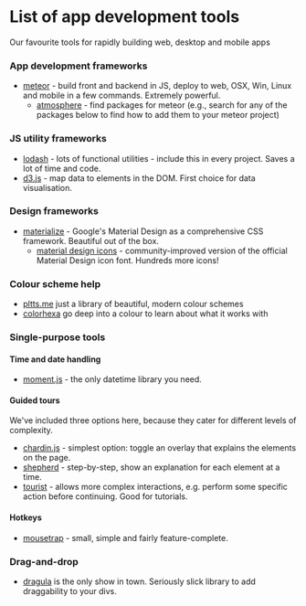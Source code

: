 # List of app development tools

Our favourite tools for rapidly building web, desktop and mobile apps


### App development frameworks

- [meteor](meteor.com) - build front and backend in JS, deploy to web, OSX, Win, Linux and mobile in a few commands. Extremely powerful.
  - [atmosphere](http://atmospherejs.com) - find packages for meteor (e.g., search for any of the packages below to find how to add them to your meteor project)

### JS utility frameworks

- [lodash](https://lodash.com/) - lots of functional utilities - include this in every project. Saves a lot of time and code.
- [d3.js](http://d3js.org/) - map data to elements in the DOM. First choice for data visualisation.

### Design frameworks

- [materialize](http://materializecss.com/) - Google's Material Design as a comprehensive CSS framework. Beautiful out of the box.
  - [material design icons](https://materialdesignicons.com/) - community-improved version of the official Material Design icon font. Hundreds more icons!

### Colour scheme help

- [pltts.me](http://pltts.me) just a library of beautiful, modern colour schemes
- [colorhexa](http://www.colorhexa.com/) go deep into a colour to learn about what it works with

### Single-purpose tools

#### Time and date handling

- [moment.js](http://momentjs.com/) - the only datetime library you need.

#### Guided tours

We've included three options here, because they cater for different levels of complexity.

- [chardin.js](http://heelhook.github.io/chardin.js/) - simplest option: toggle an overlay that explains the elements on the page.
- [shepherd](http://github.hubspot.com/shepherd/docs/welcome/) - step-by-step, show an explanation for each element at a time.
- [tourist](http://easelinc.github.io/tourist/) - allows more complex interactions, e.g. perform some specific action before continuing. Good for tutorials.

#### Hotkeys

- [mousetrap](https://github.com/ccampbell/mousetrap) - small, simple and fairly feature-complete.

### Drag-and-drop

- [dragula](http://bevacqua.github.io/dragula/) is the only show in town. Seriously slick library to add draggability to your divs. 

